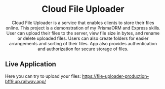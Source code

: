 <h1 align="center"> Cloud File Uploader </h1>

<p align="center" font-size="16px">
  Cloud File Uploader is a service that enables clients to store their files online. This project is a demonstration of my PrismaORM and Express skills. User can upload their files to the server, view file size in bytes, and rename or delete uploaded files. Users can also create folders for easier arrangements and sorting of their files. App also provides authentication and authorization for secure storage of files.
</p>

## Live Application
Here you can try to upload your files: <a>https://file-uploader-production-bff9.up.railway.app/</a> 

